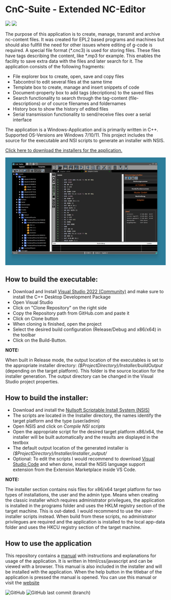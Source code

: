 # CnC-Suite - Extended NC-Editor
![](https://img.shields.io/badge/Platform-Windows-informational)
![](https://img.shields.io/badge/NC%20Control-EPL2-yellowgreen)

The purpose of this application is to create, manage, transmit and archive nc-content files. It was created for EPL2 based programs and machines but should also fullfill the need for other issues where editing of g-code is required. A special file format (*.cnc3) is used for storing files. These files have tags describing the content, like *.mp3 for example. This enables the facility to save extra data with the files and later search for it. 
The application consists of the following fragments:
- File explorer box to create, open, save and copy files
- Tabcontrol to edit several files at the same time
- Template box to create, manage and insert snippets of code
- Document-property box to add tags (decriptions) to the saved files
- Search functionality to search through the tag-content (file-descriptions) or of cource filenames and foldernames
- History box to show the history of edited files
- Serial transmission functionality to send/receive files over a serial interface

The application is a Windows-Application and is primarily written in C++. Supported OS-Versions are Windows 7/10/11. This project includes the source for the executable and NSI scripts to generate an installer with NSIS.

[Click here to download the installers for the application.](https://cnc-suite.blogspot.com/)

![User interface screenshot](Img/full_prog_black.png)

## How to build the executable:
- Download and Install [Visual Studio 2022 (Community)](https://visualstudio.microsoft.com/de/downloads/) and make sure to install the C++ Desktop Development Package
- Open Visual Studio
- Click on "Clone Repository" on the right side
- Copy the Repository path from GitHub.com and paste it
- Click on Clone button
- When cloning is finished, open the project
- Select the desired build configuration (Release/Debug and x86/x64) in the toolbar
- Click on the Build-Button.

**NOTE:**

When built in Release mode, the output location of the executables is set to the appropriate installer directory: *($ProjectDirectory)/Installer/buildOutput* (depending on the target platform).
This folder is the source location for the installer generation. The output directory can be changed in the Visual Studio project properties.

## How to build the installer:
- Download and install the [Nullsoft Scriptable Install System (NSIS)](https://nsis.sourceforge.io/Download)
- The scripts are located in the Installer directory, the names identify the target platform and the type (user/admin)
- Open NSIS and click on *Compile NSI scripts* 
- Open the appropriate script for the desired target platform x86/x64, the installer will be built automatically and the results are displayed in the textbox
- The default output location of the generated installer is *($ProjectDirectory)/Installer/installer_output/*
- Optional: To edit the scripts I would recommend to download [Visual Studio Code](https://code.visualstudio.com/) and when done, install the NSIS language support extension from the Extension Marketplace inside VS Code.

**NOTE:**

The installer section contains nsis files for x86/x64 target platform for two types of installations, the user and the admin type. Means when creating the classic installer which requires administrator privilegues, the application is installed in the programs folder and uses the HKLM registry section of the target machine. This is out-dated. I would recommend to use the user-installer scripts instead. When build from these scripts, no administrator privilegues are required and the application is installed to the local app-data folder and uses the HKCU registry section of the target machine.

## How to use the application
This repository contains a [manual](Manual) with instructions and explanations for usage of the application. It is written in html/css/javascript and can be viewed with a browser. This manual is also included in the installer and will be installed with the application. When the help button in the titlebar of the application is pressed the manual is opened. You can use this manual or visit the [website](https://cnc-suite.blogspot.com/)

![GitHub](https://img.shields.io/github/license/LaRoomy/CnC-Suite)
![GitHub last commit (branch)](https://img.shields.io/github/last-commit/LaRoomy/CnC-Suite/master)


